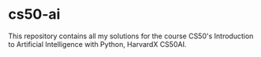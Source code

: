 # cs50-ai
This repository contains all my solutions for the course CS50's Introduction to Artificial Intelligence with Python, HarvardX CS50AI.